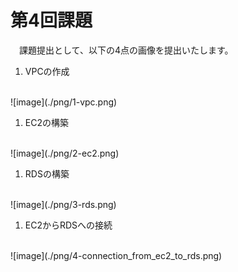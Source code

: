 # 第4回課題
　課題提出として、以下の4点の画像を提出いたします。

1. VPCの作成
<br>
![image](./png/1-vpc.png)
<br>

1. EC2の構築
<br>
![image](./png/2-ec2.png)
<br>

1. RDSの構築
<br>
![image](./png/3-rds.png)
<br>

1. EC2からRDSへの接続
<br>
![image](./png/4-connection_from_ec2_to_rds.png)
<br>